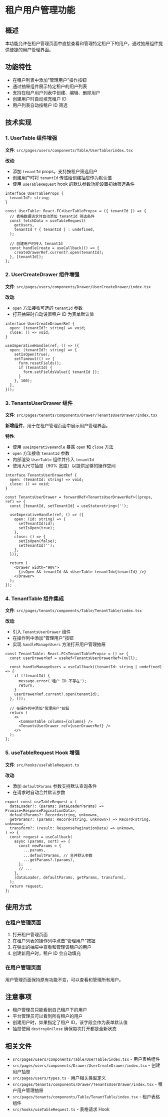 # 租户用户管理功能

## 概述

本功能允许在租户管理页面中直接查看和管理特定租户下的用户，通过抽屉组件提供便捷的用户管理界面。

## 功能特性

- 在租户列表中添加"管理用户"操作按钮
- 通过抽屉组件展示特定租户的用户列表
- 支持在租户用户列表中创建、编辑、删除用户
- 创建用户时自动填充租户 ID
- 用户列表自动按租户 ID 筛选

## 技术实现

### 1. UserTable 组件增强

**文件**: `src/pages/users/components/Table/UserTable/index.tsx`

**改动**:

- 添加 `tenantId` props，支持按租户筛选用户
- 创建用户时将 `tenantId` 传递给创建抽屉作为默认值
- 使用 `useTableRequest` hook 的默认参数功能设置初始筛选条件

```tsx
interface UserTableProps {
  tenantId?: string;
}

const UserTable: React.FC<UserTableProps> = ({ tenantId }) => {
  // 表格数据请求时自动添加 tenantId 筛选条件
  const fetchData = useTableRequest(
    getUsers,
    tenantId ? { tenantId } : undefined,
  );

  // 创建用户时传入 tenantId
  const handleCreate = useCallback(() => {
    createDrawerRef.current?.open(tenantId);
  }, [tenantId]);
};
```

### 2. UserCreateDrawer 组件增强

**文件**: `src/pages/users/components/Drawer/UserCreateDrawer/index.tsx`

**改动**:

- `open` 方法接收可选的 `tenantId` 参数
- 打开抽屉时自动设置租户 ID 为表单默认值

```tsx
interface UserCreateDrawerRef {
  open: (tenantId?: string) => void;
  close: () => void;
}

useImperativeHandle(ref, () => ({
  open: (tenantId?: string) => {
    setIsOpen(true);
    setTimeout(() => {
      form.resetFields();
      if (tenantId) {
        form.setFieldsValue({ tenantId });
      }
    }, 100);
  },
}));
```

### 3. TenantsUserDrawer 组件

**文件**: `src/pages/tenants/components/Drawer/TenantsUserDrawer/index.tsx`

**新增组件**，用于在租户管理页面中展示用户管理界面。

**特性**:

- 使用 `useImperativeHandle` 暴露 `open` 和 `close` 方法
- `open` 方法接收 `tenantId` 参数
- 内部渲染 `UserTable` 组件并传入 `tenantId`
- 使用大尺寸抽屉（90% 宽度）以提供足够的操作空间

```tsx
interface TenantsUserDrawerRef {
  open: (tenantId: string) => void;
  close: () => void;
}

const TenantsUserDrawer = forwardRef<TenantsUserDrawerRef>((props, ref) => {
  const [tenantId, setTenantId] = useState<string>('');

  useImperativeHandle(ref, () => ({
    open: (id: string) => {
      setTenantId(id);
      setIsOpen(true);
    },
    close: () => {
      setIsOpen(false);
      setTenantId('');
    },
  }));

  return (
    <Drawer width="90%">
      {isOpen && tenantId && <UserTable tenantId={tenantId} />}
    </Drawer>
  );
});
```

### 4. TenantTable 组件集成

**文件**: `src/pages/tenants/components/Table/TenantTable/index.tsx`

**改动**:

- 引入 `TenantsUserDrawer` 组件
- 在操作列中添加"管理用户"按钮
- 实现 `handleManageUsers` 方法打开用户管理抽屉

```tsx
const TenantTable: React.FC<TenantTableProps> = () => {
  const userDrawerRef = useRef<TenantsUserDrawerRef>(null);

  const handleManageUsers = useCallback((tenantId: string | undefined) => {
    if (!tenantId) {
      message.error('租户 ID 不存在');
      return;
    }
    userDrawerRef.current?.open(tenantId);
  }, []);

  // 在操作列中添加"管理用户"按钮
  return (
    <>
      <CommonTable columns={columns} />
      <TenantsUserDrawer ref={userDrawerRef} />
    </>
  );
};
```

### 5. useTableRequest Hook 增强

**文件**: `src/hooks/useTableRequest.ts`

**改动**:

- 添加 `defaultParams` 参数支持默认查询条件
- 在请求时自动合并默认参数

```tsx
export const useTableRequest = (
  dataLoader?: (params: DataLoaderParams) => Promise<ResponsePaginationData>,
  defaultParams?: Record<string, unknown>,
  getParams?: (params: Record<string, unknown>) => Record<string, unknown>,
  transform?: (result: ResponsePaginationData) => unknown,
) => {
  const request = useCallback(
    async (params, sort) => {
      const newParams = {
        ...params,
        ...defaultParams, // 合并默认参数
        ...getParams?.(params),
      };
      // ...
    },
    [dataLoader, defaultParams, getParams, transform],
  );
  return request;
};
```

## 使用方式

### 在租户管理页面

1. 打开租户管理页面
2. 在租户列表的操作列中点击"管理用户"按钮
3. 在弹出的抽屉中查看和管理该租户的用户
4. 创建新用户时，租户 ID 会自动填充

### 在用户管理页面

用户管理页面保持原有功能不变，可以查看和管理所有用户。

## 注意事项

- 租户管理员只能看到自己租户下的用户
- 平台管理员可以看到所有租户的用户
- 创建用户时，如果指定了租户 ID，该字段会作为表单默认值
- 抽屉使用 `destroyOnClose` 确保每次打开都是全新状态

## 相关文件

- `src/pages/users/components/Table/UserTable/index.tsx` - 用户表格组件
- `src/pages/users/components/Drawer/UserCreateDrawer/index.tsx` - 创建用户抽屉
- `src/pages/users/types.ts` - 用户相关类型定义
- `src/pages/tenants/components/Drawer/TenantsUserDrawer/index.tsx` - 租户用户管理抽屉
- `src/pages/tenants/components/Table/TenantTable/index.tsx` - 租户表格组件
- `src/hooks/useTableRequest.ts` - 表格请求 Hook
